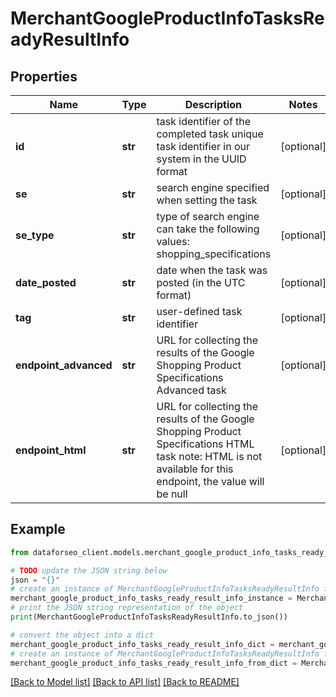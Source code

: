 # MerchantGoogleProductInfoTasksReadyResultInfo


## Properties

Name | Type | Description | Notes
------------ | ------------- | ------------- | -------------
**id** | **str** | task identifier of the completed task unique task identifier in our system in the UUID format | [optional] 
**se** | **str** | search engine specified when setting the task | [optional] 
**se_type** | **str** | type of search engine can take the following values: shopping_specifications | [optional] 
**date_posted** | **str** | date when the task was posted (in the UTC format) | [optional] 
**tag** | **str** | user-defined task identifier | [optional] 
**endpoint_advanced** | **str** | URL for collecting the results of the Google Shopping Product Specifications Advanced task | [optional] 
**endpoint_html** | **str** | URL for collecting the results of the Google Shopping Product Specifications HTML task note: HTML is not available for this endpoint, the value will be null | [optional] 

## Example

```python
from dataforseo_client.models.merchant_google_product_info_tasks_ready_result_info import MerchantGoogleProductInfoTasksReadyResultInfo

# TODO update the JSON string below
json = "{}"
# create an instance of MerchantGoogleProductInfoTasksReadyResultInfo from a JSON string
merchant_google_product_info_tasks_ready_result_info_instance = MerchantGoogleProductInfoTasksReadyResultInfo.from_json(json)
# print the JSON string representation of the object
print(MerchantGoogleProductInfoTasksReadyResultInfo.to_json())

# convert the object into a dict
merchant_google_product_info_tasks_ready_result_info_dict = merchant_google_product_info_tasks_ready_result_info_instance.to_dict()
# create an instance of MerchantGoogleProductInfoTasksReadyResultInfo from a dict
merchant_google_product_info_tasks_ready_result_info_from_dict = MerchantGoogleProductInfoTasksReadyResultInfo.from_dict(merchant_google_product_info_tasks_ready_result_info_dict)
```
[[Back to Model list]](../README.md#documentation-for-models) [[Back to API list]](../README.md#documentation-for-api-endpoints) [[Back to README]](../README.md)


